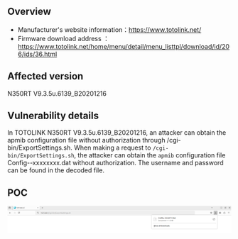 ## Overview

- Manufacturer's website information：https://www.totolink.net/
- Firmware download address ：https://www.totolink.net/home/menu/detail/menu_listtpl/download/id/206/ids/36.html

## Affected version

N350RT V9.3.5u.6139_B20201216

## Vulnerability details

In TOTOLINK N350RT V9.3.5u.6139_B20201216, an attacker can obtain the apmib configuration file without authorization through /cgi-bin/ExportSettings.sh. When making a request to `/cgi-bin/ExportSettings.sh`, the attacker can obtain the `apmib` configuration file Config--xxxxxxxx.dat without authorization. The username and password can be found in the decoded file.

## POC

![image-20240719214410842](https://raw.githubusercontent.com/abcdefg-png/images2/main/image-20240719214410842.png)
